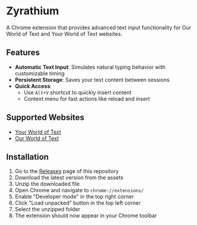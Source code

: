 # Zyrathium

A Chrome extension that provides advanced text input functionality for Our World of Text and Your World of Text websites.

## Features

- **Automatic Text Input**: Simulates natural typing behavior with customizable timing
- **Persistent Storage**: Saves your text content between sessions
- **Quick Access**:
  - Use `Alt+V` shortcut to quickly insert content
  - Context menu for fast actions like reload and insert

## Supported Websites

- [Your World of Text](https://www.yourworldoftext.com/)
- [Our World of Text](https://ourworldoftext.com/)

## Installation

1. Go to the [Releases](https://github.com/Hartaithan/zyrathium/releases) page of this repository
2. Download the latest version from the assets
3. Unzip the downloaded file
4. Open Chrome and navigate to `chrome://extensions/`
5. Enable "Developer mode" in the top right corner
6. Click "Load unpacked" button in the top left corner
7. Select the unzipped folder
8. The extension should now appear in your Chrome toolbar
